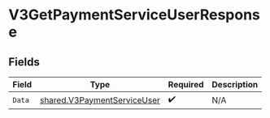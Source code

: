# V3GetPaymentServiceUserResponse


## Fields

| Field                                                                             | Type                                                                              | Required                                                                          | Description                                                                       |
| --------------------------------------------------------------------------------- | --------------------------------------------------------------------------------- | --------------------------------------------------------------------------------- | --------------------------------------------------------------------------------- |
| `Data`                                                                            | [shared.V3PaymentServiceUser](../../../pkg/models/shared/v3paymentserviceuser.md) | :heavy_check_mark:                                                                | N/A                                                                               |